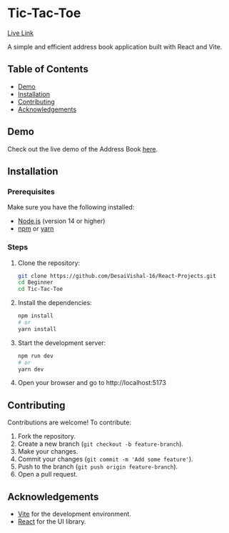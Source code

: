 # Tic-Tac-Toe

[Live Link](https://tic-tac-toe-r16.netlify.app)

A simple and efficient address book application built with React and Vite.

## Table of Contents

- [Demo](#demo)
- [Installation](#installation)
- [Contributing](#contributing)
- [Acknowledgements](#acknowledgements)

## Demo

Check out the live demo of the Address Book [here](https://tic-tac-toe-r16.netlify.app).

## Installation

### Prerequisites

Make sure you have the following installed:

- [Node.js](https://nodejs.org/) (version 14 or higher)
- [npm](https://www.npmjs.com/) or [yarn](https://yarnpkg.com/)

### Steps

1. Clone the repository:
   ```bash
   git clone https://github.com/DesaiVishal-16/React-Projects.git
   cd Beginner
   cd Tic-Tac-Toe
   ```
2. Install the dependencies:
   ```bash
   npm install
   # or
   yarn install
   ```
3. Start the development server:

   ```bash
   npm run dev
   # or
   yarn dev
   ```

4. Open your browser and go to http://localhost:5173

## Contributing

Contributions are welcome! To contribute:

1. Fork the repository.
2. Create a new branch (`git checkout -b feature-branch`).
3. Make your changes.
4. Commit your changes (`git commit -m 'Add some feature'`).
5. Push to the branch (`git push origin feature-branch`).
6. Open a pull request.

## Acknowledgements

- [Vite](https://vitejs.dev/) for the development environment.
- [React](https://reactjs.org/) for the UI library.
